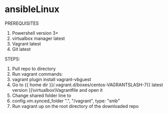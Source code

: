 # ansibleLinux

PREREQUISITES

1. Powershell version 3+
2. virtualbox manager latest
3. Vagrant latest
4. Git latest


STEPS:

1. Pull repo to directory
2. Run vagrant commands:
  1. vagrant plugin install vagrant-vbguest
3. Go to {{ home dir }}/.vagrant.d/boxes/centos-VAGRANTSLASH-7\{{ latest version }}\virtualbox\Vagrantfile and open it
4. Change shared folder line to
  1. config.vm.synced_folder ".", "/vagrant", type: "smb"
5. Run vagrant up on the root directory of the downloaded repo
